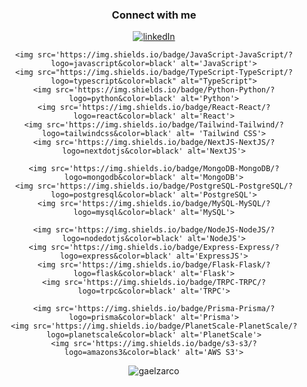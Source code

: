 <div align='center'>
  
  <div>
    <h3>Connect with me</h3>
    <a href="https://linkedin.com/in/gaelzarco" target="blank"><img align="center"
      src="https://img.shields.io/badge/LinkedIn-LinkedIn/?logo=linkedin&color=black"
      alt="linkedIn"
      />
    </a>
  </div>
  
  <div align='center'>
    
    <img src='https://img.shields.io/badge/JavaScript-JavaScript/?logo=javascript&color=black' alt='JavaScript'>
    <img src="https://img.shields.io/badge/TypeScript-TypeScript/?logo=typescript&color=black" alt="TypeScript">
    <img src='https://img.shields.io/badge/Python-Python/?logo=python&color=black' alt='Python'>
    <img src='https://img.shields.io/badge/React-React/?logo=react&color=black' alt='React'>
    <img src='https://img.shields.io/badge/Tailwind-Tailwind/?logo=tailwindcss&color=black' alt= 'Tailwind CSS'>
    <img src='https://img.shields.io/badge/NextJS-NextJS/?logo=nextdotjs&color=black' alt='NextJS'>
    
    <img src='https://img.shields.io/badge/MongoDB-MongoDB/?logo=mongodb&color=black' alt='MongoDB'>
    <img src='https://img.shields.io/badge/PostgreSQL-PostgreSQL/?logo=postgresql&color=black' alt='PostgreSQL'>
    <img src='https://img.shields.io/badge/MySQL-MySQL/?logo=mysql&color=black' alt='MySQL'>
    
    <img src='https://img.shields.io/badge/NodeJS-NodeJS/?logo=nodedotjs&color=black' alt='NodeJS'>
    <img src='https://img.shields.io/badge/Express-Express/?logo=express&color=black' alt='ExpressJS'>
    <img src='https://img.shields.io/badge/Flask-Flask/?logo=flask&color=black' alt='Flask'>
    <img src='https://img.shields.io/badge/TRPC-TRPC/?logo=trpc&color=black' alt='TRPC'>
    
    <img src='https://img.shields.io/badge/Prisma-Prisma/?logo=prisma&color=black' alt='Prisma'>
    <img src='https://img.shields.io/badge/PlanetScale-PlanetScale/?logo=planetscale&color=black' alt='PlanetScale'>
    <img src='https://img.shields.io/badge/s3-s3/?logo=amazons3&color=black' alt='AWS S3'>
  </div>

  <img src="https://github-readme-stats.vercel.app/api?username=gaelzarco&show_icons=true&locale=en" alt="gaelzarco" />
 
</div>
